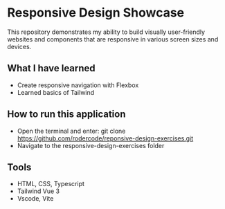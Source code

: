 # Responsive Design Showcase
This repository demonstrates my ability to build visually user-friendly websites and components that are responsive in various screen sizes and devices.

## What I have learned
- Create responsive navigation with Flexbox
- Learned basics of Tailwind 

## How to run this application
- Open the terminal and enter: git clone https://github.com/rodercode/reponsive-design-exercises.git
- Navigate to the responsive-design-exercises folder

## Tools 
* HTML, CSS, Typescript
* Tailwind Vue 3
* Vscode, Vite
